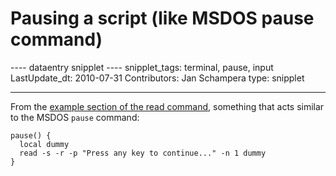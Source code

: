 # Pausing a script (like MSDOS pause command)

\-\-\-- dataentry snipplet \-\-\-- snipplet_tags: terminal, pause, input
LastUpdate_dt: 2010-07-31 Contributors: Jan Schampera type: snipplet

------------------------------------------------------------------------

From the [example section of the read
command](/commands/builtin/read#examples), something that acts similar
to the MSDOS `pause` command:

    pause() {
      local dummy
      read -s -r -p "Press any key to continue..." -n 1 dummy
    }
